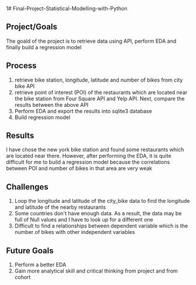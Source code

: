 1# Final-Project-Statistical-Modelling-with-Python

## Project/Goals
The goald of the project is to retrieve data using API, perform EDA and finally build a regression model

## Process
1. retrieve bike station, longitude, latitude and number of bikes from city bike API
2. retrieve point of interest (POI) of the restaurants which are located near the bike station from Four Square API and Yelp API. Next, compare the results between the above API
3. Perform EDA and export the results into sqlite3 database
4. Build regression model

## Results
I have chose the new york bike station and found some restaurants which are located near there. However, after performing the EDA, it is quite difficult for me to build a regression model because the correlations between POI and number of bikes in that area are very weak

## Challenges 
1. Loop the longitude and latitude of the city_bike data to find the longitude and latitude of the nearby restaurants
2. Some countries don't have enough data. As a result, the data may be full of Null values and I have to look up for a different one
2. Difficult to find a relationships between dependent variable which is the number of bikes with other independent variables
## Future Goals
1. Perform a better EDA
2. Gain more analytical skill and critical thinking from project and from cohort
